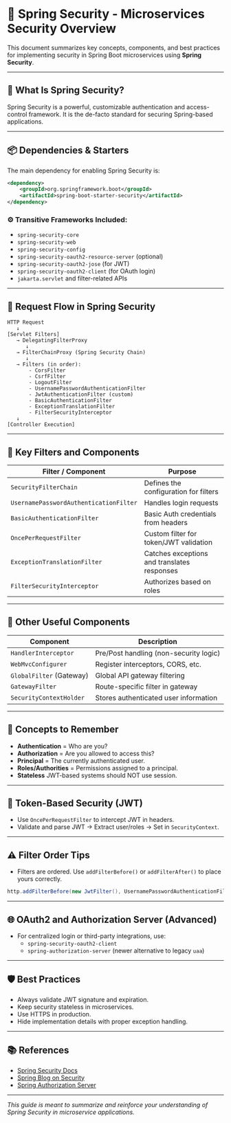 
# 🔐 Spring Security - Microservices Security Overview

This document summarizes key concepts, components, and best practices for implementing security in Spring Boot microservices using **Spring Security**.

---

## 🚀 What Is Spring Security?
Spring Security is a powerful, customizable authentication and access-control framework. It is the de-facto standard for securing Spring-based applications.

---

## 📦 Dependencies & Starters

The main dependency for enabling Spring Security is:
```xml
<dependency>
    <groupId>org.springframework.boot</groupId>
    <artifactId>spring-boot-starter-security</artifactId>
</dependency>
```

### ⚙️ Transitive Frameworks Included:
- `spring-security-core`
- `spring-security-web`
- `spring-security-config`
- `spring-security-oauth2-resource-server` (optional)
- `spring-security-oauth2-jose` (for JWT)
- `spring-security-oauth2-client` (for OAuth login)
- `jakarta.servlet` and filter-related APIs

---

## 🔄 Request Flow in Spring Security

```
HTTP Request
   ↓
[Servlet Filters]
   → DelegatingFilterProxy
      ↓
   → FilterChainProxy (Spring Security Chain)
      ↓
   → Filters (in order):
       - CorsFilter
       - CsrfFilter
       - LogoutFilter
       - UsernamePasswordAuthenticationFilter
       - JwtAuthenticationFilter (custom)
       - BasicAuthenticationFilter
       - ExceptionTranslationFilter
       - FilterSecurityInterceptor
   ↓
[Controller Execution]
```

---

## 🔁 Key Filters and Components

| Filter / Component                | Purpose                                      |
|----------------------------------|----------------------------------------------|
| `SecurityFilterChain`            | Defines the configuration for filters        |
| `UsernamePasswordAuthenticationFilter` | Handles login requests                   |
| `BasicAuthenticationFilter`      | Basic Auth credentials from headers          |
| `OncePerRequestFilter`           | Custom filter for token/JWT validation       |
| `ExceptionTranslationFilter`     | Catches exceptions and translates responses  |
| `FilterSecurityInterceptor`      | Authorizes based on roles                   |

---

## 🧰 Other Useful Components

| Component                     | Description                              |
|------------------------------|------------------------------------------|
| `HandlerInterceptor`         | Pre/Post handling (non-security logic)   |
| `WebMvcConfigurer`           | Register interceptors, CORS, etc.        |
| `GlobalFilter` (Gateway)     | Global API gateway filtering             |
| `GatewayFilter`              | Route-specific filter in gateway         |
| `SecurityContextHolder`     | Stores authenticated user information    |

---

## 🧠 Concepts to Remember

- **Authentication** = Who are you?
- **Authorization** = Are you allowed to access this?
- **Principal** = The currently authenticated user.
- **Roles/Authorities** = Permissions assigned to a principal.
- **Stateless** JWT-based systems should NOT use session.

---

## 🔑 Token-Based Security (JWT)

- Use `OncePerRequestFilter` to intercept JWT in headers.
- Validate and parse JWT → Extract user/roles → Set in `SecurityContext`.

---

## ⚠️ Filter Order Tips

- Filters are ordered. Use `addFilterBefore()` or `addFilterAfter()` to place yours correctly.
```java
http.addFilterBefore(new JwtFilter(), UsernamePasswordAuthenticationFilter.class);
```

---

## 🌐 OAuth2 and Authorization Server (Advanced)

- For centralized login or third-party integrations, use:
  - `spring-security-oauth2-client`
  - `spring-authorization-server` (newer alternative to legacy `uaa`)

---

## 🛡️ Best Practices

- Always validate JWT signature and expiration.
- Keep security stateless in microservices.
- Use HTTPS in production.
- Hide implementation details with proper exception handling.

---

## 📚 References

- [Spring Security Docs](https://docs.spring.io/spring-security/site/docs/current/reference/html5/)
- [Spring Blog on Security](https://spring.io/blog/category/security)
- [Spring Authorization Server](https://github.com/spring-projects/spring-authorization-server)

---

_This guide is meant to summarize and reinforce your understanding of Spring Security in microservice applications._

